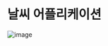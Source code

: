 # 날씨 어플리케이션

![image](https://github.com/susuje/WeatherApp/assets/115439373/7b713c83-0e4c-4730-a60c-9f3788761d6c)
